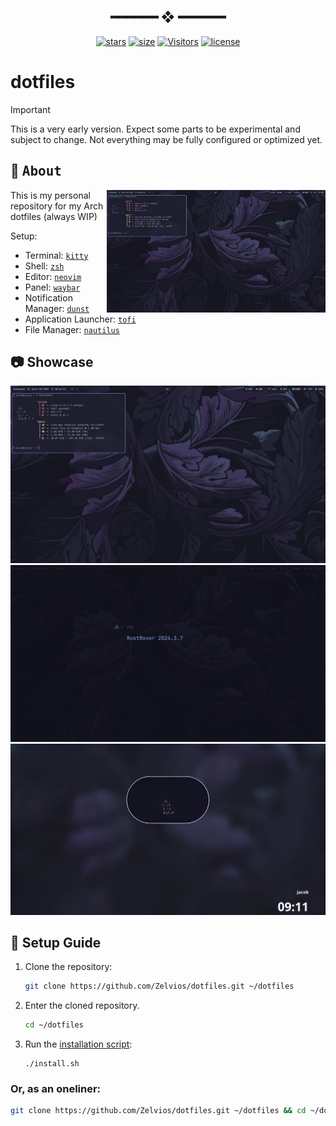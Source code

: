 <h2 align="center"> ━━━━━━  ❖  ━━━━━━ </h2>

<!-- BADGES -->
<div align="center">

[![stars](https://img.shields.io/github/stars/zelvios/dotfiles?color=C9CBFF&labelColor=1A1B26&style=for-the-badge)](https://github.com/zelvios/dotfiles)
[![size](https://img.shields.io/github/repo-size/zelvios/dotfiles?color=9ece6a&labelColor=1A1B26&style=for-the-badge)](https://github.com/zelvios/dotfiles)
[![Visitors](https://api.visitorbadge.io/api/visitors?path=https%3A%2F%2Fgithub.com%2Fzelvios%2Fdotfiles&label=View&labelColor=%231a1b26&countColor=%23e0af68)](https://visitorbadge.io/status?path=https%3A%2F%2Fgithub.com%2Fzelvios%2Fdotfiles)
[![license](https://img.shields.io/github/license/zelvios/dotfiles?color=FCA2AA&labelColor=1A1B26&style=for-the-badge)](https://github.com/zelvios/dotfiles/blob/main/LICENSE.md)

</div>

<h2></h2>

# dotfiles

> [!IMPORTANT]
> This is a very early version. 
> Expect some parts to be experimental and subject to change. 
> Not everything may be fully configured or optimized yet.

## 🌿 <samp>About</samp>

<img src=".github/screenshots/design.png" alt="Dotfiles Showcase" align="right" width="350px">

This is my personal repository for my Arch dotfiles (always WIP)

Setup:

- Terminal: [`kitty`](https://github.com/kovidgoyal/kitty)
- Shell: [`zsh`](https://www.zsh.org/)
- Editor: [`neovim`](https://github.com/neovim/neovim)
- Panel: [`waybar`](https://github.com/Alexays/Waybar)
- Notification Manager: [`dunst`](https://github.com/dunst-project/dunst)
- Application Launcher: [`tofi`](https://github.com/philj56/tofi)
- File Manager: [`nautilus`](https://github.com/GNOME/nautilus)


## 📷 Showcase

![home.png](.github/screenshots/design.png)
![search.png](.github/screenshots/search.png)
![lock.png](.github/screenshots/lock.png)




## 🔧  Setup Guide

1. Clone the repository:

    ```sh
    git clone https://github.com/Zelvios/dotfiles.git ~/dotfiles
    ```

2. Enter the cloned repository.

    ```sh
    cd ~/dotfiles
    ```

3. Run the [installation script](./installer/install.sh):

    ```
    ./install.sh
    ```

### Or, as an oneliner:

```sh
git clone https://github.com/Zelvios/dotfiles.git ~/dotfiles && cd ~/dotfiles && ./install.sh
```

